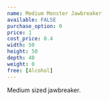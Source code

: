 ```yaml
---
name: Medium Monster Jawbreaker
available: FALSE
purchase_option: 0
price: 1
cost_price: 0.4
width: 50
height: 50
depth: 40
weight: 0
free: [Alcohol]
---
```

Medium sized jawbreaker.